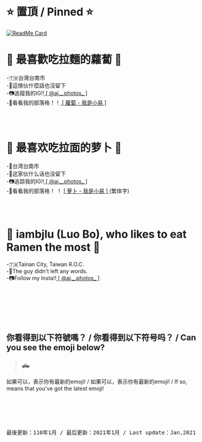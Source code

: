 <h1>⭐️ 置頂 / Pinned ⭐️</h1>

[![ReadMe Card](https://github-readme-stats.vercel.app/api/pin/?username=iambjlu&repo=dictionary)](https://github.com/iambjlu/dictionary)
<br>

<h1>🍜 最喜歡吃拉麵的蘿蔔 🥕</h1>
-🇹🇼台灣台南市<br>
-🤭這傢伙什麼話也沒留下<br>
-📷追蹤我的IG!!<a href="https://www.instagram.com/aj._.photos"> [ @aj._.photos_ ] </a><br>
-📝看看我的部落格！！<a href="https://blog.steveyi.net/author/iambjlu"> [ 蘿蔔 - 我是小易 ] </a><br>

<br><br>

<h1>🍜 最喜欢吃拉面的萝卜 🥕</h1>
-📍台湾台南市<br>
-🤭这家伙什么话也没留下<br>
-📷追踪我的IG!!<a href="https://www.instagram.com/aj._.photos"> [ @aj._.photos_ ] </a><br>
-📝看看我的部落格！ ！ <a href="https://blog.steveyi.net/author/iambjlu"> [ 萝卜 - 我是小易 ] </a>(繁体字)<br>

<br><br>

<h1>🍜 iambjlu (Luo Bo), who likes to eat Ramen the most 🥕</h1>
-🇹🇼Tainan City, Taiwan R.O.C.<br>
-🤭The guy didn't left any words.<br>
-📷Follow my Insta!!<a href="https://www.instagram.com/aj._.photos"> [ @aj._.photos_ ] </a><br>


<br><br>

<br><br><h2>你看得到以下符號嗎？ / 你看得到以下符号吗？ / Can you see the emoji below?</h2>
<blockquote><h3>🛻</h3>
</blockquote>
如果可以，表示你有最新的emoji! / 如果可以，表示你有最新的emoji! / If so, means that you've got the latest emoji!<br>

<br><br><br><br>

<pre>最後更新：110年1月 / 最后更新：2021年1月 / Last update：Jan,2021</pre>

